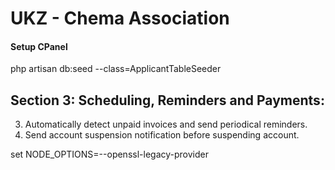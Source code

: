 # UKZ - Chema Association

#### Setup CPanel

php artisan db:seed --class=ApplicantTableSeeder



## Section 3: Scheduling, Reminders and Payments:

3.	Automatically detect unpaid invoices and send periodical reminders.
4.	Send account suspension notification before suspending account.

set NODE_OPTIONS=--openssl-legacy-provider
